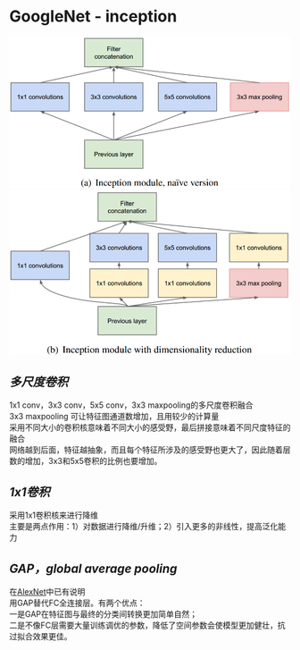 # GoogleNet - inception

![a](1456303-20190504162301047-898768446.png)
![b](1456303-20190504162327115-2119269106.png)

## *多尺度卷积*
1x1 conv，3x3 conv，5x5 conv，3x3 maxpooling的多尺度卷积融合  
3x3 maxpooling 可让特征图通道数增加，且用较少的计算量   
采用不同大小的卷积核意味着不同大小的感受野，最后拼接意味着不同尺度特征的融合  
网络越到后面，特征越抽象，而且每个特征所涉及的感受野也更大了，因此随着层数的增加，3x3和5x5卷积的比例也要增加。  

## *1x1卷积*
采用1x1卷积核来进行降维  
主要是两点作用：1）对数据进行降维/升维；2）引入更多的非线性，提高泛化能力

## *GAP，global average pooling*
在[AlexNet](../AlexNet/README.md)中已有说明  
用GAP替代FC全连接层。有两个优点：  
一是GAP在特征图与最终的分类间转换更加简单自然；  
二是不像FC层需要大量训练调优的参数，降低了空间参数会使模型更加健壮，抗过拟合效果更佳。  